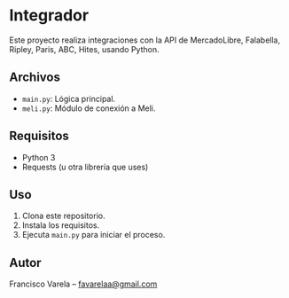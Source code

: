 # Integrador

Este proyecto realiza integraciones con la API de MercadoLibre, Falabella, Ripley, Paris, ABC, Hites, usando Python.

## Archivos
- `main.py`: Lógica principal.
- `meli.py`: Módulo de conexión a Meli.

## Requisitos
- Python 3
- Requests (u otra librería que uses)

## Uso
1. Clona este repositorio.
2. Instala los requisitos.
3. Ejecuta `main.py` para iniciar el proceso.

## Autor
Francisco Varela – [favarelaa@gmail.com](mailto:favarelaa@gmail.com)
